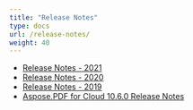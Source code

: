```yaml
---
title: "Release Notes"
type: docs
url: /release-notes/
weight: 40
---
```


- [Release Notes - 2021](/pdf/release-notes-2021/)
- [Release Notes - 2020](/pdf/release-notes-2020/)
- [Release Notes - 2019](/pdf/release-notes-2019/)
- [Aspose.PDF for Cloud 10.6.0 Release Notes](/pdf/aspose-pdf-for-cloud-10-6-0-release-notes/)
